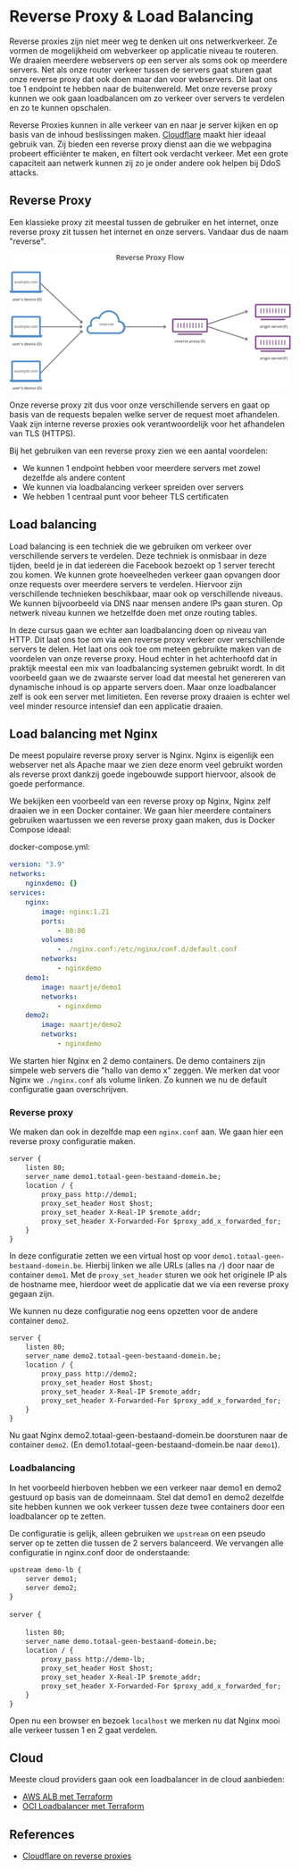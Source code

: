 # Reverse Proxy & Load Balancing

Reverse proxies zijn niet meer weg te denken uit ons netwerkverkeer. Ze vormen de mogelijkheid om webverkeer op applicatie niveau te routeren. We draaien meerdere webservers op een server als soms ook op meerdere servers. Net als onze router verkeer tussen de servers gaat sturen gaat onze reverse proxy dat ook doen maar dan voor webservers. Dit laat ons toe 1 endpoint te hebben naar de buitenwereld. Met onze reverse proxy kunnen we ook gaan loadbalancen om zo verkeer over servers te verdelen en zo te kunnen opschalen.

Reverse Proxies kunnen in alle verkeer van en naar je server kijken en op basis van de inhoud beslissingen maken. [Cloudflare](https://cloudflare.com) maakt hier ideaal gebruik van. Zij bieden een reverse proxy dienst aan die we webpagina probeert efficiënter te maken, en filtert ook verdacht verkeer. Met een grote capaciteit aan netwerk kunnen zij zo je onder andere ook helpen bij DdoS attacks.

## Reverse Proxy

Een klassieke proxy zit meestal tussen de gebruiker en het internet, onze reverse proxy zit tussen het internet en onze servers. Vandaar dus de naam "reverse".

![reverse proxy flow](./reverse-proxy-flow.svg)

Onze reverse proxy zit dus voor onze verschillende servers en gaat op basis van de requests bepalen welke server de request moet afhandelen. Vaak zijn interne reverse proxies ook verantwoordelijk voor het afhandelen van TLS (HTTPS).

Bij het gebruiken van een reverse proxy zien we een aantal voordelen:

-   We kunnen 1 endpoint hebben voor meerdere servers met zowel dezelfde als andere content
-   We kunnen via loadbalancing verkeer spreiden over servers
-   We hebben 1 centraal punt voor beheer TLS certificaten

## Load balancing

Load balancing is een techniek die we gebruiken om verkeer over verschillende servers te verdelen. Deze techniek is onmisbaar in deze tijden, beeld je in dat iedereen die Facebook bezoekt op 1 server terecht zou komen. We kunnen grote hoeveelheden verkeer gaan opvangen door onze requests over meerdere servers te verdelen. Hiervoor zijn verschillende technieken beschikbaar, maar ook op verschillende niveaus. We kunnen bijvoorbeeld via DNS naar mensen andere IPs gaan sturen. Op netwerk niveau kunnen we hetzelfde doen met onze routing tables.

In deze cursus gaan we echter aan loadbalancing doen op niveau van HTTP. Dit laat ons toe om via een reverse proxy verkeer over verschillende servers te delen. Het laat ons ook toe om meteen gebruikte maken van de voordelen van onze reverse proxy.
Houd echter in het achterhoofd dat in praktijk meestal een mix van loadbalancing systemen gebruikt wordt. In dit voorbeeld gaan we de zwaarste server load dat meestal het genereren van dynamische inhoud is op apparte servers doen. Maar onze loadbalancer zelf is ook een server met limitieten. Een reverse proxy draaien is echter wel veel minder resource intensief dan een applicatie draaien.

## Load balancing met Nginx

De meest populaire reverse proxy server is Nginx. Nginx is eigenlijk een webserver net als Apache maar we zien deze enorm veel gebruikt worden als reverse proxt dankzij goede ingebouwde support hiervoor, alsook de goede performance.

We bekijken een voorbeeld van een reverse proxy op Nginx, Nginx zelf draaien we in een Docker container.
We gaan hier meerdere containers gebruiken waartussen we een reverse proxy gaan maken, dus is Docker Compose ideaal:

docker-compose.yml:

```yaml
version: "3.9"
networks:
    nginxdemo: {}
services:
    nginx:
        image: nginx:1.21
        ports:
            - 80:80
        volumes:
            - ./nginx.conf:/etc/nginx/conf.d/default.conf
        networks:
            - nginxdemo
    demo1:
        image: maartje/demo1
        networks:
            - nginxdemo
    demo2:
        image: maartje/demo2
        networks:
            - nginxdemo
```

We starten hier Nginx en 2 demo containers. De demo containers zijn simpele web servers die "hallo van demo x" zeggen.
We merken dat voor Nginx we `./nginx.conf` als volume linken. Zo kunnen we nu de default configuratie gaan overschrijven.

### Reverse proxy

We maken dan ook in dezelfde map een `nginx.conf` aan. We gaan hier een reverse proxy configuratie maken.

```
server {
    listen 80;
    server_name demo1.totaal-geen-bestaand-domein.be;
    location / {
        proxy_pass http://demo1;
        proxy_set_header Host $host;
        proxy_set_header X-Real-IP $remote_addr;
        proxy_set_header X-Forwarded-For $proxy_add_x_forwarded_for;
    }
}
```

In deze configuratie zetten we een virtual host op voor `demo1.totaal-geen-bestaand-domein.be`. Hierbij linken we alle URLs (alles na `/`) door naar de container `demo1`. Met de `proxy_set_header` sturen we ook het originele IP als de hostname mee, hierdoor weet de applicatie dat we via een reverse proxy gegaan zijn.

We kunnen nu deze configuratie nog eens opzetten voor de andere container `demo2`.

```
server {
    listen 80;
    server_name demo2.totaal-geen-bestaand-domein.be;
    location / {
        proxy_pass http://demo2;
        proxy_set_header Host $host;
        proxy_set_header X-Real-IP $remote_addr;
        proxy_set_header X-Forwarded-For $proxy_add_x_forwarded_for;
    }
}
```

Nu gaat Nginx demo2.totaal-geen-bestaand-domein.be doorsturen naar de container `demo2`. (En demo1.totaal-geen-bestaand-domein.be naar `demo1`).

### Loadbalancing

In het voorbeeld hierboven hebben we een verkeer naar demo1 en demo2 gestuurd op basis van de domeinnaam.
Stel dat demo1 en demo2 dezelfde site hebben kunnen we ook verkeer tussen deze twee containers door een loadbalancer op te zetten.

De configuratie is gelijk, alleen gebruiken we `upstream` on een pseudo server op te zetten die tussen de 2 servers balanceerd.
We vervangen alle configuratie in nginx.conf door de onderstaande:

```
upstream demo-lb {
    server demo1;
    server demo2;
}

server {

    listen 80;
    server_name demo.totaal-geen-bestaand-domein.be;
    location / {
        proxy_pass http://demo-lb;
        proxy_set_header Host $host;
        proxy_set_header X-Real-IP $remote_addr;
        proxy_set_header X-Forwarded-For $proxy_add_x_forwarded_for;
    }
}
```

Open nu een browser en bezoek `localhost` we merken nu dat Nginx mooi alle verkeer tussen 1 en 2 gaat verdelen.

## Cloud

Meeste cloud providers gaan ook een loadbalancer in de cloud aanbieden:

-   [AWS ALB met Terraform](https://registry.terraform.io/modules/infrablocks/application-load-balancer/aws/latest)
-   [OCI Loadbalancer met Terraform](https://github.com/oracle/terraform-provider-oci/blob/master/examples/always_free/main.tf#L208)

## References

-   [Cloudflare on reverse proxies](https://www.cloudflare.com/learning/cdn/glossary/reverse-proxy/)

